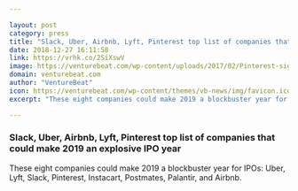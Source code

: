 ```yaml
---

layout: post
category: press
title: "Slack, Uber, Airbnb, Lyft, Pinterest top list of companies that could make 2019 an explosive IPO year"
date: 2018-12-27 16:11:58
link: https://vrhk.co/2SiXswV
image: https://venturebeat.com/wp-content/uploads/2017/02/Pinterest-sign-inside-Novet.jpg?fit=2048%2C1536&strip=all
domain: venturebeat.com
author: "VentureBeat"
icon: https://venturebeat.com/wp-content/themes/vb-news/img/favicon.ico
excerpt: "These eight companies could make 2019 a blockbuster year for IPOs: Uber, Lyft, Slack, Pinterest, Instacart, Postmates, Palantir, and Airbnb."

---
```


### Slack, Uber, Airbnb, Lyft, Pinterest top list of companies that could make 2019 an explosive IPO year

These eight companies could make 2019 a blockbuster year for IPOs: Uber, Lyft, Slack, Pinterest, Instacart, Postmates, Palantir, and Airbnb.